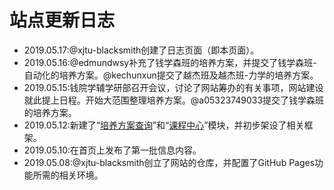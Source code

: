 # 站点更新日志
- 2019.05.17:@xjtu-blacksmith创建了日志页面（即本页面）。
- 2019.05.16:@edmundwsy补充了钱学森班的培养方案，并提交了钱学森班-自动化的培养方案。@kechunxun提交了越杰班及越杰班-力学的培养方案。
- 2019.05.15:钱院学辅学研部召开会议，讨论了网站筹办的有关事项，网站建设就此提上日程。开始大范围整理培养方案。@a05323749033提交了钱学森班的培养方案。
- 2019.05.12:新建了“[培养方案查询](/program/)”和“[课程中心](/course/)”模块，并初步架设了相关框架。
- 2019.05.10:在首页上发布了第一批信息内容。
- 2019.05.08:@xjtu-blacksmith创立了网站的仓库，并配置了GitHub Pages功能所需的相关环境。
